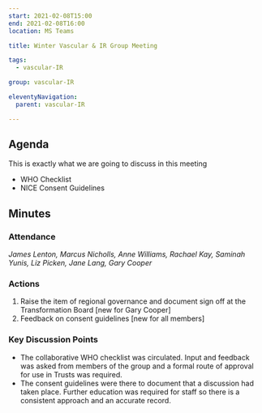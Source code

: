```yaml
---
start: 2021-02-08T15:00
end: 2021-02-08T16:00
location: MS Teams 

title: Winter Vascular & IR Group Meeting 

tags:
  - vascular-IR

group: vascular-IR

eleventyNavigation:
  parent: vascular-IR

---
```


## Agenda

This is exactly what we are going to discuss in this meeting

* WHO Checklist
* NICE Consent Guidelines

## Minutes

### Attendance
_James Lenton, Marcus Nicholls, Anne Williams, Rachael Kay, Saminah Yunis, Liz Picken, Jane Lang, Gary Cooper_
    
### Actions

1. Raise the item of regional governance and document sign off at the Transformation Board [new for Gary Cooper]
2. Feedback on consent guidelines [new for all members]
    
### Key Discussion Points

* The collaborative WHO checklist was circulated. Input and feedback was asked from members of the group and a formal route of approval for use in Trusts was required.
* The consent guidelines were there to document that a discussion had taken place. Further education was required for staff so there is a consistent approach and an accurate record.
